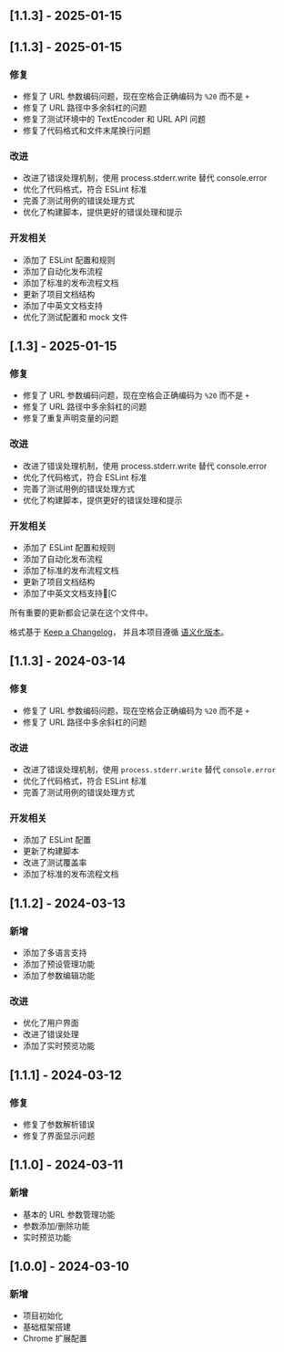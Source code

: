 
## [1.1.3] - 2025-01-15
## [1.1.3] - 2025-01-15

### 修复
- 修复了 URL 参数编码问题，现在空格会正确编码为 `%20` 而不是 `+`
- 修复了 URL 路径中多余斜杠的问题
- 修复了测试环境中的 TextEncoder 和 URL API 问题
- 修复了代码格式和文件末尾换行问题

### 改进
- 改进了错误处理机制，使用 process.stderr.write 替代 console.error
- 优化了代码格式，符合 ESLint 标准
- 完善了测试用例的错误处理方式
- 优化了构建脚本，提供更好的错误处理和提示

### 开发相关
- 添加了 ESLint 配置和规则
- 添加了自动化发布流程
- 添加了标准的发布流程文档
- 更新了项目文档结构
- 添加了中英文文档支持
- 优化了测试配置和 mock 文件
## [.1.3] - 2025-01-15

### 修复
- 修复了 URL 参数编码问题，现在空格会正确编码为 `%20` 而不是 `+`
- 修复了 URL 路径中多余斜杠的问题
- 修复了重复声明变量的问题

### 改进
- 改进了错误处理机制，使用 process.stderr.write 替代 console.error
- 优化了代码格式，符合 ESLint 标准
- 完善了测试用例的错误处理方式
- 优化了构建脚本，提供更好的错误处理和提示

### 开发相关
- 添加了 ESLint 配置和规则
- 添加了自动化发布流程
- 添加了标准的发布流程文档
- 更新了项目文档结构
- 添加了中英文文档支持[C

所有重要的更新都会记录在这个文件中。

格式基于 [Keep a Changelog](https://keepachangelog.com/zh-CN/1.0.0/)，
并且本项目遵循 [语义化版本](https://semver.org/lang/zh-CN/)。

## [1.1.3] - 2024-03-14

### 修复
- 修复了 URL 参数编码问题，现在空格会正确编码为 `%20` 而不是 `+`
- 修复了 URL 路径中多余斜杠的问题

### 改进
- 改进了错误处理机制，使用 `process.stderr.write` 替代 `console.error`
- 优化了代码格式，符合 ESLint 标准
- 完善了测试用例的错误处理方式

### 开发相关
- 添加了 ESLint 配置
- 更新了构建脚本
- 改进了测试覆盖率
- 添加了标准的发布流程文档

## [1.1.2] - 2024-03-13

### 新增
- 添加了多语言支持
- 添加了预设管理功能
- 添加了参数编辑功能

### 改进
- 优化了用户界面
- 改进了错误处理
- 添加了实时预览功能

## [1.1.1] - 2024-03-12

### 修复
- 修复了参数解析错误
- 修复了界面显示问题

## [1.1.0] - 2024-03-11

### 新增
- 基本的 URL 参数管理功能
- 参数添加/删除功能
- 实时预览功能

## [1.0.0] - 2024-03-10

### 新增
- 项目初始化
- 基础框架搭建
- Chrome 扩展配置 